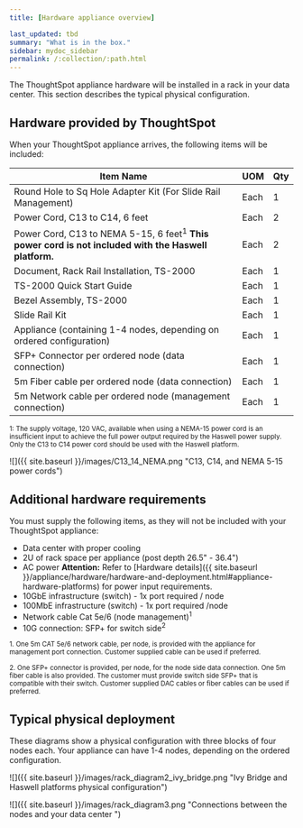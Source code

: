 ```yaml
---
title: [Hardware appliance overview]

last_updated: tbd
summary: "What is in the box."
sidebar: mydoc_sidebar
permalink: /:collection/:path.html
---
```

The ThoughtSpot appliance hardware will be installed in a rack in your data
center. This section describes the typical physical configuration.

## Hardware provided by ThoughtSpot

When your ThoughtSpot appliance arrives, the following items will be included:

|Item Name|UOM|Qty|
|---------|---|---|
|Round Hole to Sq Hole Adapter Kit (For Slide Rail Management)|Each|1|
|Power Cord, C13 to C14, 6 feet|Each|2|
|Power Cord, C13 to NEMA 5-15, 6 feet<sup>1</sup> **This power cord is not included with the Haswell platform.** |Each|2|
|Document, Rack Rail Installation, TS-2000|Each|1|
|TS-2000 Quick Start Guide|Each|1|
|Bezel Assembly, TS-2000|Each|1|
|Slide Rail Kit|Each|1|
|Appliance (containing 1-4 nodes, depending on ordered configuration)|Each|1|
|SFP+ Connector per ordered node (data connection)|Each|1|
|5m Fiber cable per ordered node (data connection)|Each|1|
|5m Network cable per ordered node (management connection)|Each|1|

<sub>1: The supply voltage, 120 VAC, available when using a NEMA-15 power cord is an insufficient input to achieve the full power output required by the Haswell power supply. Only the C13 to C14 power cord should be used with the Haswell platform.</sub>

 ![]({{ site.baseurl }}/images/C13_14_NEMA.png "C13, C14, and NEMA 5-15 power cords")

##  Additional hardware requirements

 You must supply the following items, as they will not be included with your ThoughtSpot appliance:

* Data center with proper cooling
* 2U of rack space per appliance (post depth 26.5" - 36.4")
* AC power
  **Attention:** Refer to [Hardware details]({{ site.baseurl }}/appliance/hardware/hardware-and-deployment.html#appliance-hardware-platforms) for power input requirements.
* 10GbE infrastructure (switch) - 1x port required / node
* 100MbE infrastructure (switch) - 1x port required /node
* Network cable Cat 5e/6 (node management)<sup>1</sup>
* 10G connection: SFP+ for switch side<sup>2</sup>

 <sub>1. One 5m CAT 5e/6 network cable, per node, is provided with the appliance for management port connection. Customer supplied cable can be used if preferred.</sub>

 <sub>2. One SFP+ connector is provided, per node, for the node side data connection. One 5m fiber cable is also provided. The customer must provide switch side SFP+ that is compatible with their switch. Customer supplied DAC cables or fiber cables can be used if preferred. </sub>

## Typical physical deployment


These diagrams show a physical configuration with three blocks of four nodes each. Your appliance can have 1-4 nodes, depending on the ordered configuration.

![]({{ site.baseurl }}/images/rack_diagram2_ivy_bridge.png "Ivy Bridge and Haswell platforms physical configuration")

![]({{ site.baseurl }}/images/rack_diagram3.png "Connections between the nodes and your data center ")
